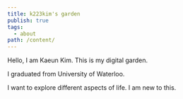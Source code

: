 ```yaml
---
title: k223kim's garden
publish: true
tags:
  - about
path: /content/
---
```

Hello, I am Kaeun Kim. This is my digital garden.

I graduated from University of Waterloo.

I want to explore different aspects of life. I am new to this.